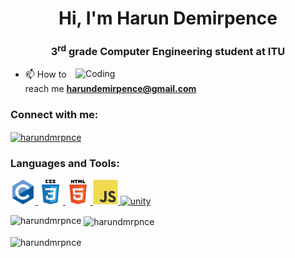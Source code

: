 <h1 align="center">Hi, I'm Harun Demirpence</h1>
<h3 align="center">3<sup>rd</sup> grade Computer Engineering student at ITU</h3>
<img align="right" alt="Coding" width="400" src="https://i.pinimg.com/736x/f4/ad/80/f4ad8028457c798fdd85214f7265e539.jpg">

- 📫 How to reach me **harundemirpence@gmail.com**
  
<h3 align="left">Connect with me:</h3>
<p align="left">
<a href="https://linkedin.com/in/harundmrpnce" target="blank"><img align="center" src="https://raw.githubusercontent.com/rahuldkjain/github-profile-readme-generator/master/src/images/icons/Social/linked-in-alt.svg" alt="harundmrpnce" height="30" width="40" /></a>
</p>

<h3 align="left">Languages and Tools:</h3>
<p align="left"> <a href="https://www.cprogramming.com/" target="_blank" rel="noreferrer"> <img src="https://raw.githubusercontent.com/devicons/devicon/master/icons/c/c-original.svg" alt="c" width="40" height="40"/> </a> <a href="https://www.w3schools.com/css/" target="_blank" rel="noreferrer"> <img src="https://raw.githubusercontent.com/devicons/devicon/master/icons/css3/css3-original-wordmark.svg" alt="css3" width="40" height="40"/> </a> <a href="https://www.w3.org/html/" target="_blank" rel="noreferrer"> <img src="https://raw.githubusercontent.com/devicons/devicon/master/icons/html5/html5-original-wordmark.svg" alt="html5" width="40" height="40"/> </a> <a href="https://developer.mozilla.org/en-US/docs/Web/JavaScript" target="_blank" rel="noreferrer"> <img src="https://raw.githubusercontent.com/devicons/devicon/master/icons/javascript/javascript-original.svg" alt="javascript" width="40" height="40"/> </a> <a href="https://unity.com/" target="_blank" rel="noreferrer"> <img src="https://www.vectorlogo.zone/logos/unity3d/unity3d-icon.svg" alt="unity" width="40" height="40"/> </a> </p>

<p><img align="left" src="https://github-readme-stats.vercel.app/api/top-langs?username=harundmrpnce&show_icons=true&locale=en&layout=compact" alt="harundmrpnce" /></p>

<p>&nbsp;<img align="center" src="https://github-readme-stats.vercel.app/api?username=harundmrpnce&show_icons=true&locale=en" alt="harundmrpnce" /></p>

<p><img align="center" src="https://github-readme-streak-stats.herokuapp.com/?user=harundmrpnce&" alt="harundmrpnce" /></p>
